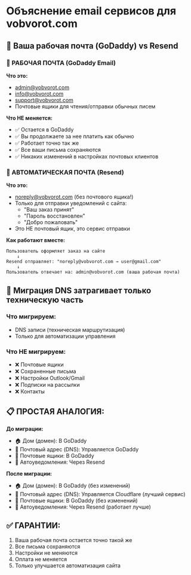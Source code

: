 # Объяснение email сервисов для vobvorot.com

## 📧 Ваша рабочая почта (GoDaddy) vs Resend

### 🏢 РАБОЧАЯ ПОЧТА (GoDaddy Email)
**Что это:**
- admin@vobvorot.com
- info@vobvorot.com  
- support@vobvorot.com
- Почтовые ящики для чтения/отправки обычных писем

**Что НЕ меняется:**
- ✅ Остается в GoDaddy
- ✅ Вы продолжаете за нее платить как обычно
- ✅ Работает точно так же
- ✅ Все ваши письма сохраняются
- ✅ Никаких изменений в настройках почтовых клиентов

### 🤖 АВТОМАТИЧЕСКАЯ ПОЧТА (Resend)
**Что это:**
- noreply@vobvorot.com (без почтового ящика!)
- Только для отправки уведомлений с сайта:
  - "Ваш заказ принят"
  - "Пароль восстановлен"  
  - "Добро пожаловать"
- Это НЕ почтовый ящик, это сервис отправки

**Как работают вместе:**
```
Пользователь оформляет заказ на сайте
    ↓
Resend отправляет: "noreply@vobvorot.com → user@gmail.com"
    ↓  
Пользователь отвечает на: admin@vobvorot.com (ваша рабочая почта)
```

## 🔄 Миграция DNS затрагивает только техническую часть

### Что мигрируем:
- DNS записи (техническая маршрутизация)
- Только для автоматизации управления

### Что НЕ мигрируем:
- ❌ Почтовые ящики
- ❌ Сохраненные письма  
- ❌ Настройки Outlook/Gmail
- ❌ Подписки на рассылки
- ❌ Контакты

## 📋 ПРОСТАЯ АНАЛОГИЯ:

**До миграции:**
- 🏠 Дом (домен): В GoDaddy
- 📮 Почтовый адрес (DNS): Управляется GoDaddy  
- 📧 Почтовые ящики: В GoDaddy
- 🤖 Автоуведомления: Через Resend

**После миграции:**  
- 🏠 Дом (домен): В GoDaddy (без изменений)
- 📮 Почтовый адрес (DNS): Управляется Cloudflare (лучший сервис)
- 📧 Почтовые ящики: В GoDaddy (без изменений)
- 🤖 Автоуведомления: Через Resend (работает лучше)

## ✅ ГАРАНТИИ:
1. Ваша рабочая почта остается точно такой же
2. Все письма сохраняются  
3. Настройки не меняются
4. Оплата не меняется
5. Только улучшается автоматизация сайта